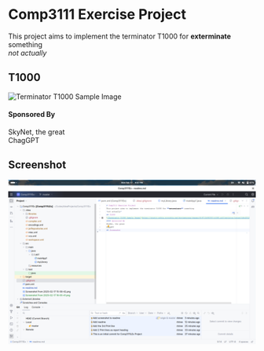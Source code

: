 # Comp3111 Exercise Project
This project aims to implement the terminator T1000 for **exterminate** something     
*not actually*
## T1000
![Terminator T1000 Sample Image](https://static.wikia.nocookie.net/moviemorgue/images/8/87/2490393-t1000.gif/revision/latest?cb=20121109132657)
#### Sponsored By
SkyNet, the great     
ChagGPT
## Screenshot
![Screenshot From 2025-02-17 16-07-10.png](Screenshot%20From%202025-02-17%2016-07-10.png)
